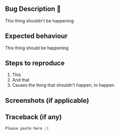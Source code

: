 ## Bug Description :bug:
This thing shouldn't be happening

## Expected behaviour
This thing should be happening

## Steps to reproduce
1. This
2. And that
3. Causes the thing that shouldn't happen, to happen

## Screenshots (if applicable)


## Traceback (if any)
```
Please paste here :)
```
